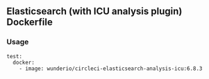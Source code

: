 ## Elasticsearch (with ICU analysis plugin) Dockerfile

### Usage

```
test:
  docker:
    - image: wunderio/circleci-elasticsearch-analysis-icu:6.8.3
```
